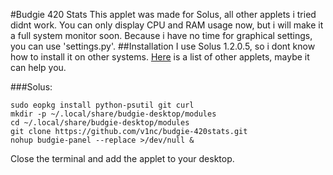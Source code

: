 #Budgie 420 Stats
This applet was made for Solus, all other applets i tried didnt work.
You can only display CPU and RAM usage now, but i will make it a full system monitor soon.
Because i have no time for graphical settings, you can use 'settings.py'.
##Installation
I use Solus 1.2.0.5, so i dont know how to install it on other systems. [Here](https://docs.google.com/spreadsheets/d/1DphSjZA4lK0tGNCOp9AWNwHPayvu31VXABXTrI9Ic08/edit#gid=0) is a list of other applets, maybe it can help you.

###Solus:
```
sudo eopkg install python-psutil git curl
mkdir -p ~/.local/share/budgie-desktop/modules
cd ~/.local/share/budgie-desktop/modules
git clone https://github.com/v1nc/budgie-420stats.git
nohup budgie-panel --replace >/dev/null & 
```
Close the terminal and add the applet to your desktop.
